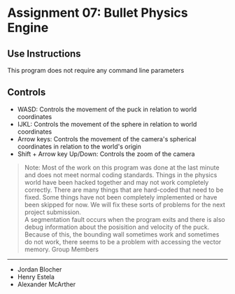 Assignment 07: Bullet Physics Engine
====================================

Use Instructions
---------------------
This program does not require any command line parameters

Controls
---------------------
- WASD: Controls the movement of the puck in relation to world coordinates
- IJKL: Controls the movement of the sphere in relation to world coordinates
- Arrow keys: Controls the movement of the camera's spherical coordinates in relation to the world's origin
- Shift + Arrow key Up/Down: Controls the zoom of the camera


> Note: Most of the work on this program was done at the last minute and does not meet normal coding standards.
> Things in the physics world have been hacked together and may not work completely correctly.
> There are many things that are hard-coded that need to be fixed.
> Some things have not been completely implemented or have been skipped for now.
> We will fix these sorts of problems for the next project submission.  
> A segmentation fault occurs when the program exits and there is also debug information about the posisition and velocity of the puck.
> Because of this, the bounding wall sometimes work and sometimes do not work, there seems to be a problem with accessing the vector memory.
Group Members
--------------------- 
- Jordan Blocher  
- Henry Estela  
- Alexander McArther
